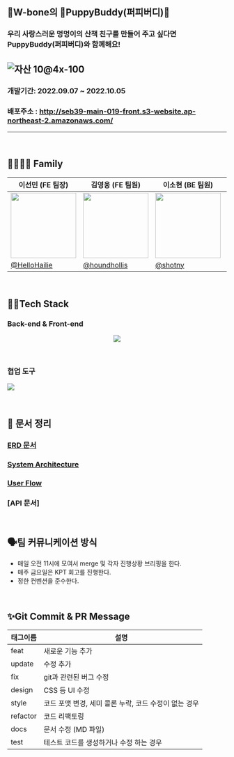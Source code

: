 ## 💫W-bone의 🐶PuppyBuddy(퍼피버디)🐶

### 우리 사랑스러운 멍멍이의 산책 친구를 만들어 주고 싶다면 PuppyBuddy(퍼피버디)와 함께해요!
![자산 10@4x-100](https://user-images.githubusercontent.com/103437860/194542875-9261ac6b-ba6d-4aa5-b764-e1b90038617d.jpg)
---


### 개발기간: 2022.09.07 ~ 2022.10.05

### 배포주소 : http://seb39-main-019-front.s3-website.ap-northeast-2.amazonaws.com/

---

<br>

## 👨‍👩‍👧‍👦 Family 
|이선민 (FE 팀장)   |김영웅 (FE 팀원)                  |이소현 (BE 팀원)               |채화담 (BE 팀원)               |
|----------------|-------------------------------|-----------------------------|-----------------------------|
|<img src='https://user-images.githubusercontent.com/103996469/189809521-92e91dab-b8de-45f6-a417-34e1b0bad969.jpeg' width='150'>|<img src='https://user-images.githubusercontent.com/103996469/192595845-36d99b8c-ec46-41ff-98f7-aef452181093.png' width='150'/>|<img src='https://user-images.githubusercontent.com/103996469/189811184-98777d18-1927-4373-b92e-399e38d82081.jpeg' width='150'/>|<img src='https://user-images.githubusercontent.com/103996469/189815473-71a3e481-4c9a-4001-9679-82affc220044.png' width='150'/>|                  
|[@HelloHailie](https://github.com/HelloHailie)        |[@houndhollis](https://github.com/houndhollis)           |[@shotny](https://github.com/shotny)           |[@Damm06](https://github.com/Damm06)       |


<br>

## 👩‍💻Tech Stack

### **Back-end & Front-end** 

<p align="center">
  <img src="https://user-images.githubusercontent.com/61264510/194798581-71dc2926-b7c0-4764-8442-4a3a791fa1f8.png"> 
</p>

 <br>



### 협업 도구

<p>
  <img src="https://user-images.githubusercontent.com/61264510/194801345-f42d0c65-94c3-4d32-85c3-1caf3ca44b32.png">
</p>

<br>

## :memo: 문서 정리

### [ERD 문서](https://github.com/codestates-seb/seb39_main_019/wiki/ERD)
### [System Architecture](https://github.com/codestates-seb/seb39_main_019/wiki/System-Architecture)
### [User Flow](https://github.com/codestates-seb/seb39_main_019/wiki/User-Flow)
### [API 문서]


<br>

## 🗣팀 커뮤니케이션 방식

- 매일 오전 11시에 모여서 merge 및 각자 진행상황 브리핑을 한다.
- 매주 금요일은 KPT 회고를 진행한다.
- 정한 컨벤션을 준수한다.

<br>

## ✨Git Commit & PR Message

| 태그이름 | 설명                                                  |
| -------- | ----------------------------------------------------- |
| feat     | 새로운 기능 추가                                      |
| update     | 수정 추가                                      |
| fix      | git과 관련된 버그 수정                                             |
| design   | CSS 등 UI 수정                                 |
| style    | 코드 포맷 변경, 세미 콜론 누락, 코드 수정이 없는 경우 |
| refactor | 코드 리팩토링                                         |
| docs     | 문서 수정 (MD 파일)                                   |
| test     | 테스트 코드를 생성하거나 수정 하는 경우               |



